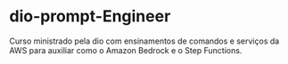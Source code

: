 # dio-prompt-Engineer
Curso ministrado pela dio com ensinamentos de comandos e serviços da AWS para auxiliar como o Amazon Bedrock e o Step Functions.
